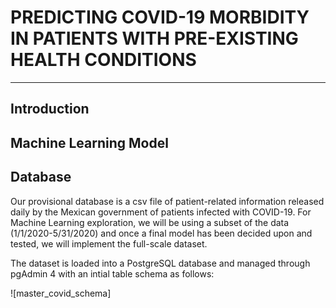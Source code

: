 # PREDICTING COVID-19 MORBIDITY IN PATIENTS WITH PRE-EXISTING HEALTH CONDITIONS 

----------


## Introduction


## Machine Learning Model


## Database
Our provisional database is a csv file of patient-related information released daily by the Mexican government of patients infected with COVID-19. For Machine Learning exploration, we will be using a subset of the data (1/1/2020-5/31/2020) and once a final model has been decided upon and tested, we will implement the full-scale dataset. 

The dataset is loaded into a PostgreSQL database and managed through pgAdmin 4 with an intial table schema as follows:

![master_covid_schema]

